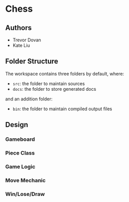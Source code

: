 # Chess

## **Authors**
- Trevor Dovan  
- Kate Liu    

## **Folder** Structure
The workspace contains three folders by default, where:
- `src`: the folder to maintain sources
- `docs`: the folder to store generated docs

and an addition folder:
- `bin`:  the folder to maintain compiled output files

## **Design**
### **Gameboard**

### **Piece Class**

### **Game Logic**

### **Move Mechanic**

### **Win/Lose/Draw**